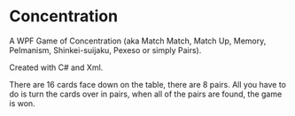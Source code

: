 # Concentration

A WPF Game of Concentration (aka Match Match, Match Up, Memory, Pelmanism, Shinkei-suijaku, Pexeso or simply Pairs).

Created with C# and Xml.

There are 16 cards face down on the table, there are 8 pairs. All you have to do is turn the cards over in pairs, when all of the pairs are found, the game is won.
